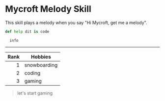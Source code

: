 # Mycroft Melody Skill

This skill plays a melody when you say "Hi Mycroft, get me a melody".

```python
def help dit is code
```

```mermaid
  info
```
---

| Rank | Hobbies   |
|-----:|---------------|
|     1|        snowboarding       |
|     2|             coding  |
|     3|            gaming   |
> let's start gaming

